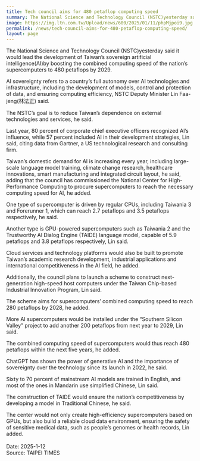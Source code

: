 ```yaml
---
title: Tech council aims for 480 petaflop computing speed
summary: The National Science and Technology Council (NSTC)yesterday said it would lead the development of Taiwan’s sovereign artificial intelligence(AI)by boosting the combined computing speed of the nation’s supercomputers to 480 petaflops by 2029.
image: https://img.ltn.com.tw/Upload/news/600/2025/01/11/phpMjpoi9.jpg
permalink: /news/tech-council-aims-for-480-petaflop-computing-speed/
layout: page
---
```


The National Science and Technology Council (NSTC)yesterday said it would lead the development of Taiwan’s sovereign artificial intelligence(AI)by boosting the combined computing speed of the nation’s supercomputers to 480 petaflops by 2029.

AI sovereignty refers to a country’s full autonomy over AI technologies and infrastructure, including the development of models, control and protection of data, and ensuring computing efficiency, NSTC Deputy Minister Lin Faa-jeng(林法正) said.

The NSTC’s goal is to reduce Taiwan’s dependence on external technologies and services, he said.

Last year, 80 percent of corporate chief executive officers recognized AI’s influence, while 57 percent included AI in their development strategies, Lin said, citing data from Gartner, a US technological research and consulting firm.

Taiwan’s domestic demand for AI is increasing every year, including large-scale language model training, climate change research, healthcare innovations, smart manufacturing and integrated circuit layout, he said, adding that the council has commissioned the National Center for High-Performance Computing to procure supercomputers to reach the necessary computing speed for AI, he added.

One type of supercomputer is driven by regular CPUs, including Taiwania 3 and Forerunner 1, which can reach 2.7 petaflops and 3.5 petaflops respectively, he said.

Another type is GPU-powered supercomputers such as Taiwania 2 and the Trustworthy AI Dialog Engine (TAIDE) language model, capable of 5.9 petaflops and 3.8 petaflops respectively, Lin said.

Cloud services and technology platforms would also be built to promote Taiwan’s academic research development, industrial applications and international competitiveness in the AI field, he added.

Additionally, the council plans to launch a scheme to construct next-generation high-speed host computers under the Taiwan Chip-based Industrial Innovation Program, Lin said.

The scheme aims for supercomputers’ combined computing speed to reach 280 petaflops by 2028, he added.

More AI supercomputers would be installed under the “Southern Silicon Valley” project to add another 200 petaflops from next year to 2029, Lin said.

The combined computing speed of supercomputers would thus reach 480 petaflops within the next five years, he added.

ChatGPT has shown the power of generative AI and the importance of sovereignty over the technology since its launch in 2022, he said.

Sixty to 70 percent of mainstream AI models are trained in English, and most of the ones in Mandarin use simplified Chinese, Lin said.

The construction of TAIDE would ensure the nation’s competitiveness by developing a model in Traditional Chinese, he said.

The center would not only create high-efficiency supercomputers based on GPUs, but also build a reliable cloud data environment, ensuring the safety of sensitive medical data, such as people’s genomes or health records, Lin added.
<br/>
<br/>
Date: 2025-1-12
<br/>
Source: TAIPEI TIMES
